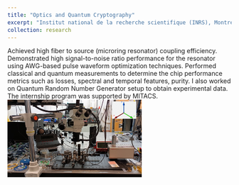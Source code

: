 ```yaml
---
title: "Optics and Quantum Cryptography"
excerpt: "Institut national de la recherche scientifique (INRS), Montreal, Canada <br/><img src='/images/MITACS_graphc_fibertochipcouplingpic.png' width='50%' alt='Setup-Graphics'>"
collection: research
---
```

Achieved high fiber to source (microring resonator) coupling efficiency. Demonstrated high signal-to-noise ratio
performance for the resonator using AWG-based pulse waveform optimization techniques. Performed classical and
quantum measurements to determine the chip performance metrics such as losses, spectral and temporal features, purity. I also worked on Quantum Random Number Generator setup to obtain experimental data.
The internship program was supported by MITACS.
<br/>
<img src='/images/MITACS_real.jpg' width='60%' alt='Setup-Graphics'>

<!-- # 'As this is a unpublished ongoing project, I cannot share much.' -->
